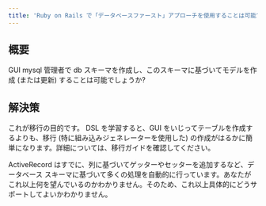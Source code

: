 ```yaml
---
title: 'Ruby on Rails で「データベースファースト」アプローチを使用することは可能ですか?'
---
```


## 概要
GUI mysql 管理者で db スキーマを作成し、このスキーマに基づいてモデルを作成 (または更新) することは可能でしょうか?

## 解決策
これが移行の目的です。 DSL を学習すると、GUI をいじってテーブルを作成するよりも、移行 (特に組み込みジェネレーターを使用した) の作成がはるかに簡単になります。詳細については、移行ガイドを確認してください。

ActiveRecord はすでに、列に基づいてゲッターやセッターを追加するなど、データベース スキーマに基づいて多くの処理を自動的に行っています。あなたがこれ以上何を望んでいるのかわかりません。そのため、これ以上具体的にどうサポートしてよいかわかりません。

